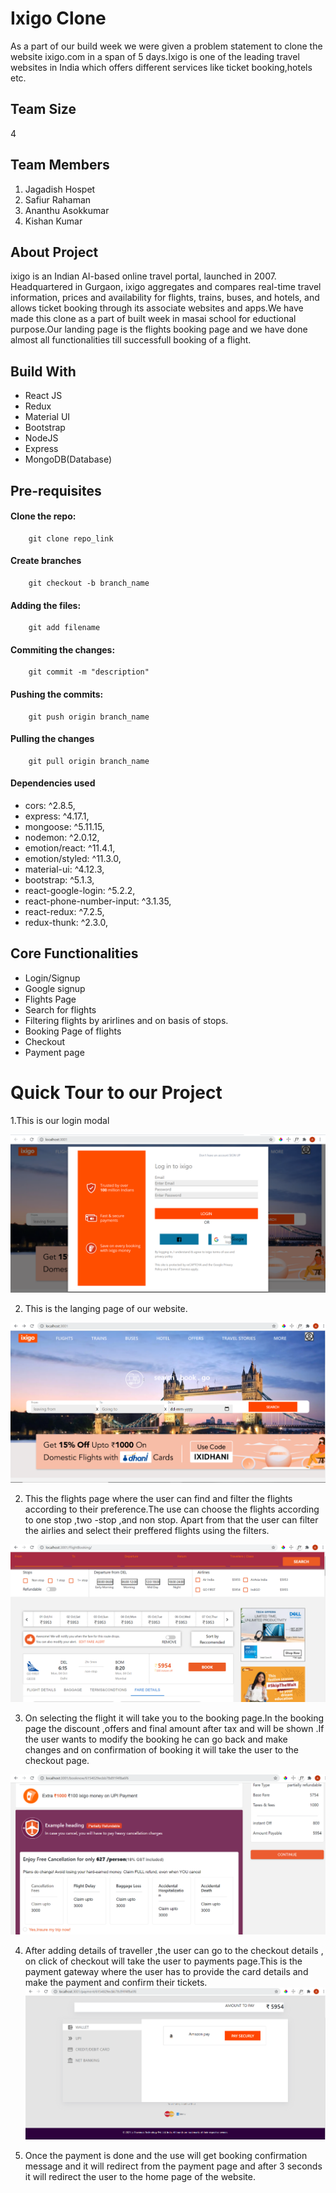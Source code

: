 # Ixigo Clone
As a part of our build week we were given a problem statement to clone the website ixigo.com in a span of 5 days.Ixigo is one of the leading travel websites in India which offers different services like ticket booking,hotels etc.  

## Team Size
4

## Team Members
1. Jagadish Hospet
2. Safiur Rahaman
3. Ananthu Asokkumar
4. Kishan Kumar

## About Project
ixigo is an Indian AI-based online travel portal, launched in 2007. Headquartered in Gurgaon, ixigo aggregates and compares real-time travel information, prices and availability for flights, trains, buses, and hotels, and allows ticket booking through its associate websites and apps.We have made this clone as a part of built week in masai school for eductional purpose.Our landing page is the flights booking page and we have done almost all functionalities till successfull booking of a flight.


## Build With
* React JS
* Redux
* Material UI
* Bootstrap
* NodeJS
* Express
* MongoDB(Database)

## Pre-requisites
#### Clone the repo:
        git clone repo_link
#### Create branches 
        git checkout -b branch_name
#### Adding the files:
        git add filename
#### Commiting the changes:
        git commit -m "description"
#### Pushing the commits: 
        git push origin branch_name
#### Pulling the changes 
        git pull origin branch_name
#### Dependencies used
* cors: ^2.8.5,
* express: ^4.17.1,
* mongoose: ^5.11.15,
* nodemon: ^2.0.12,
* emotion/react: ^11.4.1,
* emotion/styled: ^11.3.0,
* material-ui: ^4.12.3,
* bootstrap: ^5.1.3,
* react-google-login: ^5.2.2,
* react-phone-number-input: ^3.1.35,
* react-redux: ^7.2.5,
* redux-thunk: ^2.3.0,


        
  
## Core Functionalities
* Login/Signup
* Google signup
* Flights Page
* Search for flights
* Filtering flights by arirlines and on basis of stops.
* Booking Page of flights
* Checkout
* Payment page


# Quick Tour to our Project
1.This is our login modal

![This is the login page of our app](Frontend/ixigo/public/login.PNG)

2. This is the langing page of our website.

![This is the landing page of our page](Frontend/ixigo/public/landingpage.PNG)

2. This the flights page where the user can find and filter the flights according to their preference.The use can choose the flights according to one stop ,two -stop ,and non stop. Apart from that the user can filter the airlies and select their preffered flights using the filters.

![](Frontend/ixigo/public/flightspage.PNG)

3. On selecting the flight it will take you to the booking page.In the booking page the discount ,offers and final amount after tax and will be shown .If the user wants to modify the booking he can go back and make changes and on confirmation of booking it will take the user to the checkout page. 

![](Frontend/ixigo/public/bookingpage.PNG)

4. After adding details of traveller ,the user can go to the checkout details , on click of checkout will take 
the user to payments page.This is the payment gateway where the user has to provide the card details and make the payment and confirm their tickets.
![](Frontend/ixigo/public/paymentpage.PNG)


5. Once the payment is done and the use will get booking confirmation message and it will redirect from the payment page and after 3 seconds it will redirect the user to the home page of the website.

